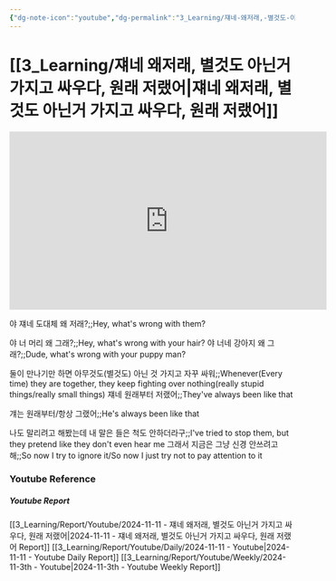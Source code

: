 ```yaml
---
{"dg-note-icon":"youtube","dg-permalink":"3_Learning/쟤네-왜저래,-별것도-아닌거-가지고-싸우다,-원래-저랬어","created-date":"2024-11-11 8:46:04 am","date":"2024-11-11","type":"youtube","tags":["youtube","english"],"aliases":null,"youtuber":"빨모쌤","channelName":"라이브 아카데미","link":"https://www.youtube.com/watch?v=9FeaRZLirDQ","img":"https://img.youtube.com/vi/9FeaRZLirDQ/0.jpg","dg-publish":true,"permalink":"/3_Learning/쟤네-왜저래,-별것도-아닌거-가지고-싸우다,-원래-저랬어/","dgPassFrontmatter":true,"noteIcon":"youtube"}
---
```


# [[3_Learning/쟤네 왜저래, 별것도 아닌거 가지고 싸우다, 원래 저랬어\|쟤네 왜저래, 별것도 아닌거 가지고 싸우다, 원래 저랬어]]


<div class="container-root"><span></span></div><div><div class="container-root"><iframe width="560" height="315" src="https://www.youtube.com/embed/9FeaRZLirDQ" title="YouTube video player" frameborder="0" allow="accelerometer; autoplay; clipboard-write; encrypted-media; gyroscope; picture-in-picture; web-share" allowfullscreen=""></iframe></div></div>

야 쟤네 도대체 왜 저래?;;Hey, what's wrong with them?

야 너 머리 왜 그래?;;Hey, what's wrong with your hair?
야 너네 강아지 왜 그래?;;Dude, what's wrong with your puppy man?

둘이 만나기만 하면 아무것도(별것도) 아닌 것 가지고 자꾸 싸워;;Whenever(Every time) they are together, they keep fighting over nothing(really stupid things/really small things)
쟤네 원래부터 저랬어;;They've always been like that

걔는 원래부터/항상 그랬어;;He's always been like that

나도 말리려고 해봤는데 내 말은 들은 척도 안하더라구;;I've tried to stop them, but they pretend like they don't even hear me
그래서 지금은 그냥 신경 안쓰려고 해;;So now I try to ignore it/So now I just try not to pay attention to it 










### Youtube Reference
##### Youtube Report
[[3_Learning/Report/Youtube/2024-11-11 - 쟤네 왜저래, 별것도 아닌거 가지고 싸우다, 원래 저랬어\|2024-11-11 - 쟤네 왜저래, 별것도 아닌거 가지고 싸우다, 원래 저랬어 Report]]
[[3_Learning/Report/Youtube/Daily/2024-11-11 - Youtube\|2024-11-11 - Youtube Daily Report]]
[[3_Learning/Report/Youtube/Weekly/2024-11-3th - Youtube\|2024-11-3th - Youtube Weekly Report]]

